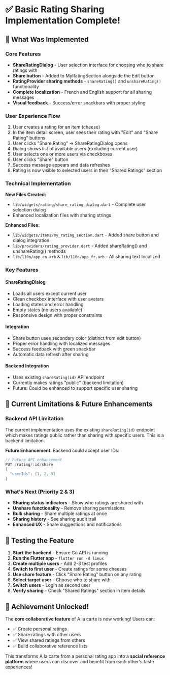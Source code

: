 # ✅ Basic Rating Sharing Implementation Complete!

## 🎯 What Was Implemented

### **Core Features**
- **ShareRatingDialog** - User selection interface for choosing who to share ratings with
- **Share button** - Added to MyRatingSection alongside the Edit button
- **RatingProvider sharing methods** - `shareRating()` and `unshareRating()` functionality
- **Complete localization** - French and English support for all sharing messages
- **Visual feedback** - Success/error snackbars with proper styling

### **User Experience Flow**
1. User creates a rating for an item (cheese)
2. In the item detail screen, user sees their rating with "Edit" and "Share Rating" buttons
3. User clicks "Share Rating" → ShareRatingDialog opens
4. Dialog shows list of available users (excluding current user)
5. User selects one or more users via checkboxes
6. User clicks "Share" button
7. Success message appears and data refreshes
8. Rating is now visible to selected users in their "Shared Ratings" section

### **Technical Implementation**

**New Files Created:**
- `lib/widgets/rating/share_rating_dialog.dart` - Complete user selection dialog
- Enhanced localization files with sharing strings

**Enhanced Files:**
- `lib/widgets/items/my_rating_section.dart` - Added share button and dialog integration
- `lib/providers/rating_provider.dart` - Added shareRating() and unshareRating() methods
- `lib/l10n/app_en.arb` & `lib/l10n/app_fr.arb` - All sharing text localized

### **Key Features**

#### **ShareRatingDialog**
- Loads all users except current user
- Clean checkbox interface with user avatars
- Loading states and error handling
- Empty states (no users available)
- Responsive design with proper constraints

#### **Integration**
- Share button uses secondary color (distinct from edit button)
- Proper error handling with localized messages
- Success feedback with green snackbar
- Automatic data refresh after sharing

#### **Backend Integration**
- Uses existing `shareRating(id)` API endpoint
- Currently makes ratings "public" (backend limitation)
- Future: Could be enhanced to support specific user sharing

## 🎯 Current Limitations & Future Enhancements

### **Backend API Limitation**
The current implementation uses the existing `shareRating(id)` endpoint which makes ratings public rather than sharing with specific users. This is a backend limitation.

**Future Enhancement**: Backend could accept user IDs:
```go
// Future API enhancement
PUT /rating/:id/share
{
  "userIds": [1, 2, 3]
}
```

### **What's Next (Priority 2 & 3)**
- **Sharing status indicators** - Show who ratings are shared with
- **Unshare functionality** - Remove sharing permissions
- **Bulk sharing** - Share multiple ratings at once
- **Sharing history** - See sharing audit trail
- **Enhanced UX** - Share suggestions and notifications

## 🚀 Testing the Feature

1. **Start the backend** - Ensure Go API is running
2. **Run the Flutter app** - `flutter run -d linux`
3. **Create multiple users** - Add 2-3 test profiles
4. **Switch to first user** - Create ratings for some cheeses
5. **Use share feature** - Click "Share Rating" button on any rating
6. **Select target user** - Choose who to share with
7. **Switch users** - Login as second user
8. **Verify sharing** - Check "Shared Ratings" section in item details

## 🎉 Achievement Unlocked!

The **core collaborative feature** of A la carte is now working! Users can:
- ✅ Create personal ratings
- ✅ Share ratings with other users  
- ✅ View shared ratings from others
- ✅ Build collaborative reference lists

This transforms A la carte from a personal rating app into a **social reference platform** where users can discover and benefit from each other's taste experiences!
